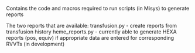 Contains the code and macros required to run scripts (in Misys) to generate reports

The two reports that are available:
transfusion.py - create reports from transfusion history
heme_reports.py - currently able to generate HEXA reports (pos, equiv) if appropriate data are entered for corresponding RVVTs (in development)
